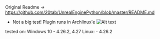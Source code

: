 Original Readme -> https://github.com/20tab/UnrealEnginePython/blob/master/README.md

* Not a big test! Plugin runs in Archlinux'e 
![Alt text](https://github.com/giwig/UnrealEnginePython/blob/master/screenshots/%D0%A1%D0%BD%D0%B8%D0%BC%D0%BE%D0%BA%20%D1%8D%D0%BA%D1%80%D0%B0%D0%BD%D0%B0_2021-08-29_09-45-05.png)


tested on: 
  Windows 10 - 4.26.2, 4.27
  Linux:     - 4.26.2
